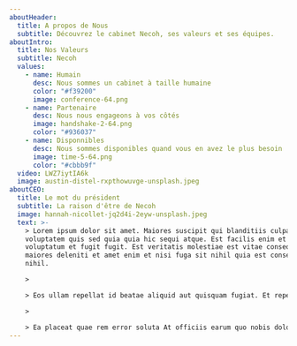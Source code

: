 ```yaml
---
aboutHeader:
  title: A propos de Nous
  subtitle: Découvrez le cabinet Necoh, ses valeurs et ses équipes.
aboutIntro:
  title: Nos Valeurs
  subtitle: Necoh
  values:
    - name: Humain
      desc: Nous sommes un cabinet à taille humaine
      color: "#f39200"
      image: conference-64.png
    - name: Partenaire
      desc: Nous nous engageons à vos côtés
      image: handshake-2-64.png
      color: "#936037"
    - name: Disponnibles
      desc: Nous sommes disponibles quand vous en avez le plus besoin
      image: time-5-64.png
      color: "#cbbb9f"
  video: LWZ7iytIA6k
  image: austin-distel-rxpthowuvge-unsplash.jpeg
aboutCEO:
  title: Le mot du président
  subtitle: La raison d'être de Necoh
  image: hannah-nicollet-jq2d4i-2eyw-unsplash.jpeg
  text: >-
    > Lorem ipsum dolor sit amet. Maiores suscipit qui blanditiis culpa qui
    voluptatem quis sed quia quia hic sequi atque. Est facilis enim et incidunt
    voluptatum et fugit fugit. Est veritatis molestiae est vitae consequatur hic
    maiores deleniti et amet enim et nisi fuga sit nihil quia est consequatur
    nihil.

    >

    > Eos ullam repellat id beatae aliquid aut quisquam fugiat. Et repellendus totam quo molestias distinctio quo saepe error et consequatur aliquam cum quos rerum. Sit tempore ipsa ea adipisci eveniet qui nihil corporis ad animi praesentium in natus necessitatibus aut ullam obcaecati.

    >

    > Ea placeat quae rem error soluta At officiis earum quo nobis dolorem est magnam voluptate sed similique velit vel quod amet. Sit quidem quaerat eos temporibus excepturi sit veritatis sint? Rem magnam exercitationem non earum velit a nulla nihil non corporis minus est totam accusamus.
---
```

